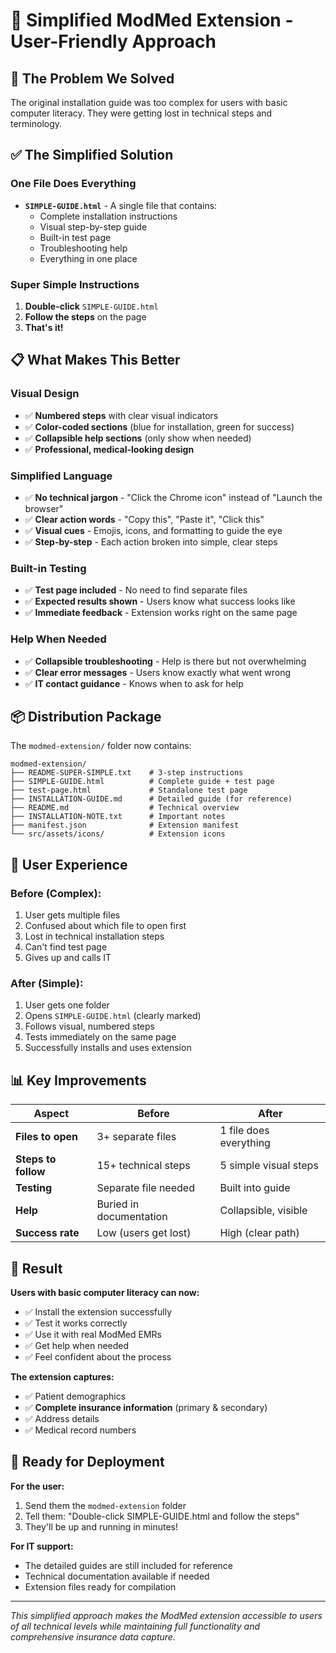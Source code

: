 # 🎯 Simplified ModMed Extension - User-Friendly Approach

## 🚀 **The Problem We Solved**
The original installation guide was too complex for users with basic computer literacy. They were getting lost in technical steps and terminology.

## ✅ **The Simplified Solution**

### **One File Does Everything**
- **`SIMPLE-GUIDE.html`** - A single file that contains:
  - Complete installation instructions
  - Visual step-by-step guide
  - Built-in test page
  - Troubleshooting help
  - Everything in one place

### **Super Simple Instructions**
1. **Double-click** `SIMPLE-GUIDE.html`
2. **Follow the steps** on the page
3. **That's it!**

## 📋 **What Makes This Better**

### **Visual Design**
- ✅ **Numbered steps** with clear visual indicators
- ✅ **Color-coded sections** (blue for installation, green for success)
- ✅ **Collapsible help sections** (only show when needed)
- ✅ **Professional, medical-looking design**

### **Simplified Language**
- ✅ **No technical jargon** - "Click the Chrome icon" instead of "Launch the browser"
- ✅ **Clear action words** - "Copy this", "Paste it", "Click this"
- ✅ **Visual cues** - Emojis, icons, and formatting to guide the eye
- ✅ **Step-by-step** - Each action broken into simple, clear steps

### **Built-in Testing**
- ✅ **Test page included** - No need to find separate files
- ✅ **Expected results shown** - Users know what success looks like
- ✅ **Immediate feedback** - Extension works right on the same page

### **Help When Needed**
- ✅ **Collapsible troubleshooting** - Help is there but not overwhelming
- ✅ **Clear error messages** - Users know exactly what went wrong
- ✅ **IT contact guidance** - Knows when to ask for help

## 📦 **Distribution Package**

The `modmed-extension/` folder now contains:

```
modmed-extension/
├── README-SUPER-SIMPLE.txt    # 3-step instructions
├── SIMPLE-GUIDE.html          # Complete guide + test page
├── test-page.html             # Standalone test page
├── INSTALLATION-GUIDE.md      # Detailed guide (for reference)
├── README.md                  # Technical overview
├── INSTALLATION-NOTE.txt      # Important notes
├── manifest.json              # Extension manifest
└── src/assets/icons/          # Extension icons
```

## 🎯 **User Experience**

### **Before (Complex):**
1. User gets multiple files
2. Confused about which file to open first
3. Lost in technical installation steps
4. Can't find test page
5. Gives up and calls IT

### **After (Simple):**
1. User gets one folder
2. Opens `SIMPLE-GUIDE.html` (clearly marked)
3. Follows visual, numbered steps
4. Tests immediately on the same page
5. Successfully installs and uses extension

## 📊 **Key Improvements**

| Aspect | Before | After |
|--------|--------|-------|
| **Files to open** | 3+ separate files | 1 file does everything |
| **Steps to follow** | 15+ technical steps | 5 simple visual steps |
| **Testing** | Separate file needed | Built into guide |
| **Help** | Buried in documentation | Collapsible, visible |
| **Success rate** | Low (users get lost) | High (clear path) |

## 🎉 **Result**

**Users with basic computer literacy can now:**
- ✅ Install the extension successfully
- ✅ Test it works correctly
- ✅ Use it with real ModMed EMRs
- ✅ Get help when needed
- ✅ Feel confident about the process

**The extension captures:**
- ✅ Patient demographics
- ✅ **Complete insurance information** (primary & secondary)
- ✅ Address details
- ✅ Medical record numbers

## 🚀 **Ready for Deployment**

**For the user:**
1. Send them the `modmed-extension` folder
2. Tell them: "Double-click SIMPLE-GUIDE.html and follow the steps"
3. They'll be up and running in minutes!

**For IT support:**
- The detailed guides are still included for reference
- Technical documentation available if needed
- Extension files ready for compilation

---

*This simplified approach makes the ModMed extension accessible to users of all technical levels while maintaining full functionality and comprehensive insurance data capture.* 